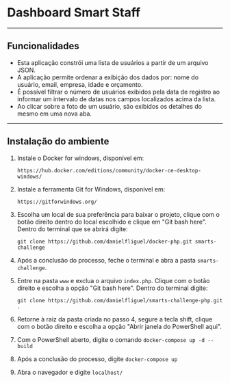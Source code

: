 # Dashboard Smart Staff
---

## Funcionalidades
* Esta aplicação constrói uma lista de usuários a partir de um arquivo JSON.
* A aplicação permite ordenar a exibição dos dados por: nome do usuário, email, empresa, idade e orçamento.
* É possível filtrar o número de usuários exibidos pela data de registro ao informar um intervalo de datas nos campos localizados acima da lista.
* Ao clicar sobre a foto de um usuário, são exibidos os detalhes do mesmo em uma nova aba.
---

## Instalação do ambiente
1. Instale o Docker for windows, disponível em:
    
    `https://hub.docker.com/editions/community/docker-ce-desktop-windows/`

2. Instale a ferramenta Git for Windows, disponível em:

    `https://gitforwindows.org/`

4. Escolha um local de sua preferência para baixar o projeto, clique com o botão direito dentro do local escolhido e clique em "Git bash here". Dentro do terminal que se abrirá digite:

    `git clone https://github.com/danielfliguel/docker-php.git smarts-challenge`

5. Após a conclusão do processo, feche o terminal e abra a pasta `smarts-challenge`.

6. Entre na pasta `www` e exclua o arquivo `index.php`. Clique com o botão direito e escolha a opção "Git bash here". Dentro do terminal digite:

    `git clone https://github.com/danielfliguel/smarts-challenge-php.git .`

6. Retorne à raiz da pasta criada no passo 4, segure a tecla shift, clique com o botão direito e escolha a opção "Abrir janela do PowerShell aqui".

7. Com o PowerShell aberto, digite o comando `docker-compose up -d --build`

8. Após a conclusão do processo, digite `docker-compose up`

9. Abra o navegador e digite `localhost/`